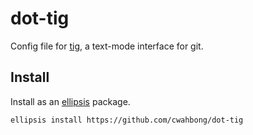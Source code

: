 dot-tig
=======

Config file for [tig](https://github.com/jonas/tig), a text-mode interface for
git.

Install
-----

Install as an [ellipsis](https://github.com/ellipsis/ellipsis) package.

```bash
ellipsis install https://github.com/cwahbong/dot-tig
```

